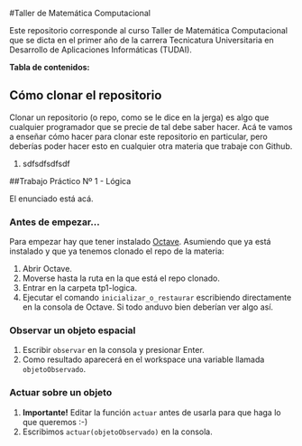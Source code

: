 
#Taller de Matemática Computacional

Este repositorio corresponde al curso Taller de Matemática Computacional que se dicta en el primer año de la carrera Tecnicatura Universitaria en Desarrollo de Aplicaciones Informáticas (TUDAI).

**Tabla de contenidos:**


## Cómo clonar el repositorio

Clonar un repositorio (o repo, como se le dice en la jerga) es algo que cualquier programador que se precie de tal debe saber hacer. Acá te vamos a enseñar cómo hacer para clonar este repositorio en particular, pero deberías poder hacer esto en cualquier otra materia que trabaje con Github.

1. sdfsdfsdfsdf

##Trabajo Práctico Nº 1 - Lógica

El enunciado está acá.

### Antes de empezar...

Para empezar hay que tener instalado [Octave](https://www.gnu.org/software/octave/#install). Asumiendo que ya está instalado y que ya tenemos clonado el repo de la materia:

1. Abrir Octave.
2. Moverse hasta la ruta en la que está el repo clonado.
3. Entrar en la carpeta tp1-logica.
4. Ejecutar el comando ``inicializar_o_restaurar`` escribiendo directamente en la consola de Octave. Si todo anduvo bien deberían ver algo así.

### Observar un objeto espacial
1. Escribir ``observar`` en la consola y presionar Enter.
2. Como resultado aparecerá en el workspace una variable llamada ``objetoObservado``.

### Actuar sobre un objeto
1. **Importante!** Editar la función ``actuar`` antes de usarla para que haga lo que queremos :-)
2. Escribimos ``actuar(objetoObservado)`` en la consola. 
